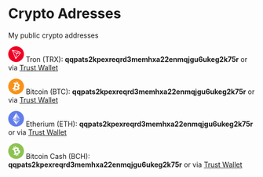 [trx]: https://github.com/Ddarkbooked/crypto/blob/main/icons/trx.png "TRX"
[trx-tw]: https://link.trustwallet.com/send?address=TXoqNbCDg2c3dJQJYBvcAnBzbF3GXjzfW4&asset=c195

[btc]: https://github.com/Ddarkbooked/crypto/blob/main/icons/btc.png "BTC"
[btc-tw]: https://link.trustwallet.com/send?address=bc1q706h9k6cny5jvqm2phkcd4r4ez60pta89xs9tc&asset=c0

[eth]: https://github.com/Ddarkbooked/crypto/blob/main/icons/eth.png "ETH"
[eth-tw]: https://link.trustwallet.com/send?address=0xb3630d2604CC4e2341D34c15060828ce9B12EaFe&asset=c60

[bch]: https://github.com/Ddarkbooked/crypto/blob/main/icons/bch.png "BCH"
[bch-tw]: https://link.trustwallet.com/send?address=qqpats2kpexreqrd3memhxa22enmqjgu6ukeg2k75r&asset=c145


# Crypto Adresses
My public crypto addresses

![alt text][trx] Tron (TRX): **qqpats2kpexreqrd3memhxa22enmqjgu6ukeg2k75r** or via [Trust Wallet][trx-tw]

![alt text][btc] Bitcoin (BTC): **qqpats2kpexreqrd3memhxa22enmqjgu6ukeg2k75r** or via [Trust Wallet][btc-tw]

![alt text][eth] Etherium (ETH): **qqpats2kpexreqrd3memhxa22enmqjgu6ukeg2k75r** or via [Trust Wallet][eth-tw]

![alt text][bch] Bitcoin Cash (BCH): **qqpats2kpexreqrd3memhxa22enmqjgu6ukeg2k75r** or via [Trust Wallet][bch-tw]


